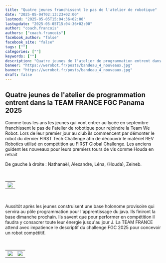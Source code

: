 ```yaml
---
title: "Quatre jeunes franchissent le pas de l'atelier de robotique"
date: "2025-05-04T02:13:23+02:00"
lastmod: "2025-05-05T15:04:36+02:00"
lastupdate: "2025-05-05T15:04:36+02:00"
author: "coach.francois"
authors: ["coach.francois"]
facebook_author: "false"
facebook_site: "false"
tags: [""]
categories: [""]
keywords: [""]
description: "Quatre jeunes de l'atelier de programmation entrent dans la TEAM FRANCE FGC Panama 2025"
baneer: "https://werobot.fr/posts/bandeau_4_nouveaux.jpg"
banner: "https://werobot.fr/posts/bandeau_4_nouveaux.jpg"
draft: false
---
```

## Quatre jeunes de l'atelier de programmation entrent dans la TEAM FRANCE FGC Panama 2025

Comme tous les ans les jeunes qui vont entrer au lycée en septembre franchissent le pas de l'atelier de robotique pour rejoindre la Team We Robot. Lors de leur premier jour au club ils commencent par démonter le robot du dernier FIRST Tech Challenge afin de découvrir le matériel REV Robotics utilisé en compétition au FIRST Global Challenge. Les anciens guident les nouveaux pour leurs premiers tours de vis comme Houda en retrait

De gauche à droite : Nathanaël, Alexandre, Léna, (Houda), Zeineb.

<br>
<center>
<table width="60%">
<tr>
<td align="right"><img src="https://werobot.fr/posts/lena_zaneib_alexandre_nathanael.png"></td>
</tr>
</table>
</center>
<br>

Aussitôt après les jeunes construisent une base holonome provisoire qui servira au pôle programmation pour l'apprentissage du java. Ils finiront la base dimanche prochain. Ils savent que pour performer en compétition il faudra y consacrer toute leur énergie jusqu'au jour J.
La TEAM FRANCE attend avec impatience le descriptif du challenge FGC 2025 pour concevoir un robot compétitif.

<br>
<center>
<table width="60%">
<tr>
<td align="right"><img src="https://werobot.fr/posts/zeineb_houda.png"></td>
<td align="left"><img src="https://werobot.fr/posts/alexandre_nathanael.jpg"></td>
</tr>
</table>
</center>
<br>









